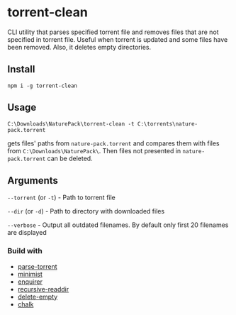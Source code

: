 # torrent-clean

CLI utility that parses specified torrent file and removes files that are not specified in torrent file. Useful when torrent is updated and some files have been removed. Also, it deletes empty directories.

## Install

```
npm i -g torrent-clean
```

## Usage

```
C:\Downloads\NaturePack\torrent-clean -t C:\torrents\nature-pack.torrent
```
gets files' paths from `nature-pack.torrent` and compares them with files from `C:\Downloads\NaturePack\`. Then files not presented in `nature-pack.torrent` can be deleted.

## Arguments

`--torrent` (or `-t`) - Path to torrent file

`--dir` (or `-d`) - Path to directory with downloaded files

`--verbose` - Output all outdated filenames. By default only first 20 filenames are displayed

### Build with

- [parse-torrent](https://github.com/webtorrent/parse-torrent)
- [minimist](https://github.com/substack/minimist)
- [enquirer](https://github.com/enquirer/enquirer)
- [recursive-readdir](https://github.com/jergason/recursive-readdir)
- [delete-empty](https://github.com/jonschlinkert/delete-empty)
- [chalk](https://github.com/chalk/chalk)